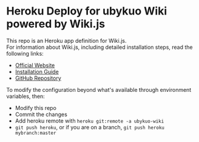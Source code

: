 # Heroku Deploy for ubykuo Wiki powered by Wiki.js

This repo is an Heroku app definition for Wiki.js.  
For information about Wiki.js, including detailed installation steps, read the following links:

- [Official Website](https://wiki.js.org/)
- [Installation Guide](https://wiki.js.org/get-started.html)
- [GitHub Repository](https://github.com/Requarks/wiki)

To modify the configuration beyond what's available through environment variables, then:
* Modify this repo
* Commit the changes
* Add heroku remote with `heroku git:remote -a ubykuo-wiki`
* `git push heroku`, or if you are on a branch, `git push heroku mybranch:master`
